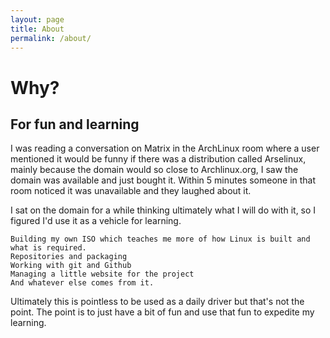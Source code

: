 ```yaml
---
layout: page
title: About
permalink: /about/
---
```


# Why?

## For fun and learning

I was reading a conversation on Matrix in the ArchLinux room where a user mentioned it would be funny if there was a distribution called Arselinux, mainly because the domain would so close to Archlinux.org, I saw the domain was available and just bought it. Within 5 minutes someone in that room noticed it was unavailable and they laughed about it.

I sat on the domain for a while thinking ultimately what I will do with it, so I figured I'd use it as a vehicle for learning.

    Building my own ISO which teaches me more of how Linux is built and what is required.
    Repositories and packaging
    Working with git and Github
    Managing a little website for the project
    And whatever else comes from it.

Ultimately this is pointless to be used as a daily driver but that's not the point. The point is to just have a bit of fun and use that fun to expedite my learning.
